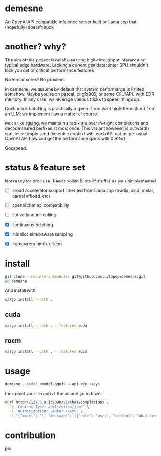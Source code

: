 # demesne
An OpenAI API compatible inference server built on llama.cpp that (hopefully) doesn't suck.

# another? why?
The aim of this project is reliably serving high-throughput inference on typical edge hardware. Lacking a current gen datacenter GPU shouldn't lock you out of critical performance features.

No tensor cores? No problem.

In demesne, we assume by default that system performance is limited somehow. Maybe you're on pascal, or gfx906, or some CPU/APU with DDR memory. In any case, we leverage various tricks to speed things up.

Continuous batching is practically a given if you want high-throughput from an LLM; we implement it as a matter of course.

Much like [sglang][0], we maintain a radix trie over in-flight completions and decode shared prefixes at most once. This variant however, is outwardly stateless: simply send the entire context with each API call as per usual OpenAI API flow and get the performance gains with 0 effort.

[0]: https://lmsys.org/blog/2024-01-17-sglang/

Godspeed.

# status & feature set
Not ready for prod use. Needs polish & lots of stuff is as yet unimplemented

- [ ] broad accelerator support inherited from llama.cpp (nvidia, amd, metal, partial offload, etc)

- [ ] openai chat api compatibility

- [ ] native function calling

- [x] continuous batching

- [x] minalloc simd-aware sampling

- [x] transparent prefix elision

# install
```sh
git clone --recurse-submodules git@github.com:nytopop/demesne.git
cd demesne
```

And install with:

```sh
cargo install --path .
```

## cuda

```sh
cargo install --path . --features cuda
```

## rocm

```sh
cargo install --path . --features rocm
```

# usage
```sh
demesne --model <model.gguf> --api-key <key>
```

then point your llm app at the uri and go to town:

```sh
curl http://127.0.0.1:9090/v1/chat/completions \
  -H 'Content-Type: application/json' \
  -H 'Authorization: Bearer <key>' \
  -d '{"model": "", "messages": [{"role": "user", "content": "What are the highest mountain peaks?"}]}'
```

# contribution
pls
